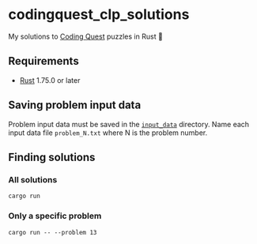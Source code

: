 # codingquest_clp_solutions

My solutions to [Coding Quest](https://codingquest.io/) puzzles in Rust 🦀

## Requirements

* [Rust](https://www.rust-lang.org/) 1.75.0 or later

## Saving problem input data

Problem input data must be saved in the [`input_data`](./input_data) directory.
Name each input data file `problem_N.txt` where N is the problem number.

## Finding solutions

### All solutions

```shell
cargo run
```

### Only a specific problem

```shell
cargo run -- --problem 13
```
